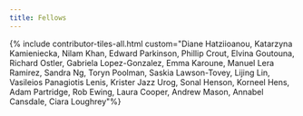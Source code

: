 ```yaml
---
title: Fellows
---
```


{% include contributor-tiles-all.html custom="Diane Hatziioanou, Katarzyna Kamieniecka, Nilam Khan, Edward Parkinson, Phillip Crout, Elvina Goutouna, Richard Ostler, Gabriela Lopez-Gonzalez, Emma Karoune, Manuel Lera Ramirez, Sandra Ng, Toryn Poolman, Saskia Lawson-Tovey, Lijing Lin, Vasileios Panagiotis Lenis, Krister Jazz Urog, Sonal Henson, Korneel Hens, Adam Partridge, Rob Ewing, Laura Cooper, Andrew Mason, Annabel Cansdale, Ciara Loughrey"%}
